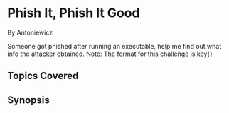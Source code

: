 # Phish It, Phish It Good


By Antoniewicz



Someone got phished after running an executable, help me find out what info the attacker obtained.
Note: The format for this challenge is key{}
## Topics Covered

## Synopsis

